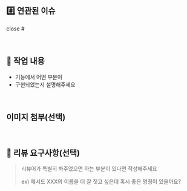## #️⃣ 연관된 이슈

close #

<br/>

## 🔎 작업 내용

- 기능에서 어떤 부분이
- 구현되었는지 설명해주세요

<br/>

## 이미지 첨부(선택)

<br/>

## 💬 리뷰 요구사항(선택)

> 리뷰어가 특별히 봐주었으면 하는 부분이 있다면 작성해주세요
>
> ex) 메서드 XXX의 이름을 더 잘 짓고 싶은데 혹시 좋은 명칭이 있을까요?